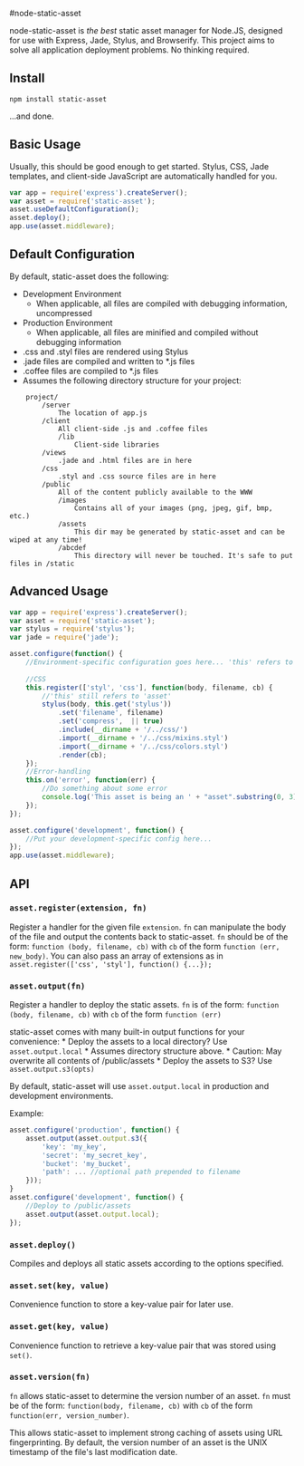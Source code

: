 #node-static-asset

node-static-asset is *the best* static asset manager for Node.JS, designed for use with Express, Jade,
Stylus, and Browserify. This project aims to solve all application deployment problems. No thinking
required.

## Install

`npm install static-asset`

...and done.

## Basic Usage

Usually, this should be good enough to get started. Stylus, CSS, Jade templates, and client-side
JavaScript are automatically handled for you.

```javascript
var app = require('express').createServer();
var asset = require('static-asset');
asset.useDefaultConfiguration();
asset.deploy();
app.use(asset.middleware);
```

## Default Configuration

By default, static-asset does the following:

* Development Environment
	* When applicable, all files are compiled with debugging information, uncompressed
* Production Environment
	* When applicable, all files are minified and compiled without debugging information
* .css and .styl files are rendered using Stylus
* .jade files are compiled and written to *.js files
* .coffee files are compiled to *.js files
* Assumes the following directory structure for your project:

```
	project/
		/server
			The location of app.js
		/client
			All client-side .js and .coffee files
			/lib
				Client-side libraries
		/views
			.jade and .html files are in here
		/css
			.styl and .css source files are in here
		/public
			All of the content publicly available to the WWW
			/images
				Contains all of your images (png, jpeg, gif, bmp, etc.)
			/assets
				This dir may be generated by static-asset and can be wiped at any time!
			/abcdef
				This directory will never be touched. It's safe to put files in /static
```

## Advanced Usage

```javascript
var app = require('express').createServer();
var asset = require('static-asset');
var stylus = require('stylus');
var jade = require('jade');

asset.configure(function() {
	//Environment-specific configuration goes here... 'this' refers to 'asset'
	
	//CSS
	this.register(['styl', 'css'], function(body, filename, cb) {
		//'this' still refers to 'asset'
		stylus(body, this.get('stylus'))
			.set('filename', filename)
			.set('compress',  || true)
			.include(__dirname + '/../css/')
			.import(__dirname + '/../css/mixins.styl')
			.import(__dirname + '/../css/colors.styl')
			.render(cb);
	});
	//Error-handling
	this.on('error', function(err) {
		//Do something about some error
		console.log('This asset is being an ' + "asset".substring(0, 3) + ':', err.filename);
	});
});

asset.configure('development', function() {
	//Put your development-specific config here...
});
app.use(asset.middleware);
```

## API

### `asset.register(extension, fn)`

Register a handler for the given file `extension`. `fn` can manipulate the body of the file
and output the contents back to static-asset. `fn` should be of the form: `function (body, filename, cb)`
with `cb` of the form `function (err, new_body)`. You can also pass an array of extensions as in
`asset.register(['css', 'styl'], function() {...});`

### `asset.output(fn)`

Register a handler to deploy the static assets. `fn` is of the form: `function (body, filename, cb)`
with `cb` of the form `function (err)`

static-asset comes with many built-in output functions for your convenience:
	* Deploy the assets to a local directory? Use `asset.output.local`
		* Assumes directory structure above.
		* Caution: May overwrite all contents of /public/assets
	* Deploy the assets to S3? Use `asset.output.s3(opts)`

By default, static-asset will use `asset.output.local` in production and development environments.

Example:

```javascript
asset.configure('production', function() {
	asset.output(asset.output.s3({
		'key': 'my_key',
		'secret': 'my_secret_key',
		'bucket': 'my_bucket',
		'path': ... //optional path prepended to filename
	}));
}
asset.configure('development', function() {
	//Deploy to /public/assets
	asset.output(asset.output.local);
});
```

### `asset.deploy()`

Compiles and deploys all static assets according to the options specified.

### `asset.set(key, value)`

Convenience function to store a key-value pair for later use.

### `asset.get(key, value)`

Convenience function to retrieve a key-value pair that was stored using `set()`.

### `asset.version(fn)`

`fn` allows static-asset to determine the version number of an asset. `fn` must be of the form:
`function(body, filename, cb)` with `cb` of the form `function(err, version_number)`.

This allows static-asset to implement strong caching of assets using URL fingerprinting. By default,
the version number of an asset is the UNIX timestamp of the file's last modification date.